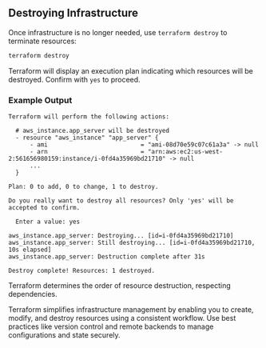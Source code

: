 ## Destroying Infrastructure

Once infrastructure is no longer needed, use `terraform destroy` to terminate resources:

```bash
terraform destroy
```

Terraform will display an execution plan indicating which resources will be destroyed. Confirm with `yes` to proceed.

### Example Output

```plaintext
Terraform will perform the following actions:

  # aws_instance.app_server will be destroyed
  - resource "aws_instance" "app_server" {
      - ami                          = "ami-08d70e59c07c61a3a" -> null
      - arn                          = "arn:aws:ec2:us-west-2:561656980159:instance/i-0fd4a35969bd21710" -> null
      ...
  }

Plan: 0 to add, 0 to change, 1 to destroy.

Do you really want to destroy all resources? Only 'yes' will be accepted to confirm.

  Enter a value: yes

aws_instance.app_server: Destroying... [id=i-0fd4a35969bd21710]
aws_instance.app_server: Still destroying... [id=i-0fd4a35969bd21710, 10s elapsed]
aws_instance.app_server: Destruction complete after 31s

Destroy complete! Resources: 1 destroyed.
```

Terraform determines the order of resource destruction, respecting dependencies.

Terraform simplifies infrastructure management by enabling you to create, modify, and destroy resources using a consistent workflow. Use best practices like version control and remote backends to manage configurations and state securely.
